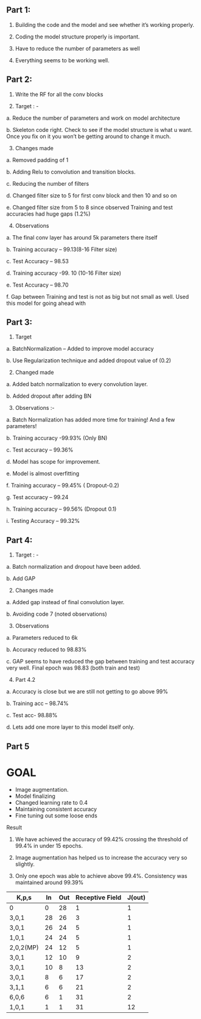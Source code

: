 ## Part 1:

1)	Building the code and the model and see whether it’s working properly. 

2)	Coding the model structure properly is important.

3)	 Have to reduce the number of parameters as well

4)	Everything seems to be working well.



## Part 2: 

1)	Write the RF for all the conv blocks

2)	Target : - 

a.	Reduce the number of parameters and work on model architecture

b.	Skeleton code right. Check to see if the model structure is what u want. Once you fix on it you won’t be getting around to change it much.

3)	Changes made

a.	Removed padding of 1

b.	Adding Relu to convolution and transition blocks.

c.	Reducing the number of filters

d.	Changed filter size to 5 for first conv block and then 10 and so on

e.	Changed filter size from 5 to 8 since observed Training and test accuracies had huge gaps (1.2%)

4)	Observations 

a.	The final conv layer has around 5k parameters there itself

b.	Training accuracy – 99.13(8-16 Filter size)

c.	Test Accuracy – 98.53

d.	Training accuracy -99. 10  (10-16 Filter size)

e.	Test Accuracy – 98.70 

f.	Gap between Training and test is not as big but not small as well. Used this model for going ahead with



## Part 3: 

1)	Target

a.	BatchNormalization – Added to improve model accuracy

b.	Use Regularization technique and added dropout value of (0.2)

2)	Changed made

a.	Added batch normalization to every convolution layer.

b.	Added dropout after adding BN



3)	Observations :-

a.	Batch Normalization has added more time for training! And a few parameters!

b.	Training accuracy -99.93% (Only BN)

c.	Test accuracy – 99.36%

d.	Model has scope for improvement.

e.	Model is almost overfitting

f.	Training accuracy – 99.45% ( Dropout-0.2)

g.	Test accuracy – 99.24

h.	Training accuracy – 99.56% (Dropout 0.1)

i.	Testing Accuracy – 99.32% 





## Part 4:

1)	Target : -

a.	Batch normalization and dropout have been added. 

b.	Add GAP 

2)	Changes made

a.	Added gap instead of final convolution layer.

b.	Avoiding code 7 (noted observations)

3)	Observations

a.	Parameters reduced to 6k

b.	Accuracy reduced to 98.83%

c.	GAP seems to have reduced the gap between training and test accuracy very well. Final epoch was 98.83 (both train and test)

4)	Part 4.2

a.	Accuracy is close but we are still not getting to go above 99%

b.	Training acc – 98.74%

c.	Test acc- 98.88%

d.	Lets add one more layer to this model itself only.

## Part 5

# GOAL
*   Image augmentation. 
*   Model finalizing 
*   Changed learning rate to 0.4
*   Maintaining consistent accuracy 
*   Fine tuning out some loose ends

Result 

1) We have achieved the accuracy of 99.42% crossing the threshold of 99.4% in under 15 epochs.

2) Image augmentation has helped us to increase the accuracy very so slightly.

3) Only one epoch was able to achieve above 99.4%. Consistency was maintained around 99.39%




| K,p,s     	| In 	| Out 	| Receptive Field 	| J(out) 	|
|-----------	|----	|-----	|-----------------	|--------	|
| 0         	| 0  	| 28  	| 1               	| 1      	|
| 3,0,1     	| 28 	| 26  	| 3               	| 1      	|
| 3,0,1     	| 26 	| 24  	| 5               	| 1      	|
| 1,0,1     	| 24 	| 24  	| 5               	| 1      	|
| 2,0,2(MP) 	| 24 	| 12  	| 5               	| 1      	|
| 3,0,1     	| 12 	| 10  	| 9               	| 2      	|
| 3,0,1     	| 10 	| 8   	| 13              	| 2      	|
| 3,0,1     	| 8  	| 6   	| 17              	| 2      	|
| 3,1,1     	| 6  	| 6   	| 21              	| 2      	|
| 6,0,6     	| 6  	| 1   	| 31              	| 2      	|
| 1,0,1     	| 1  	| 1   	| 31              	| 12     	|




